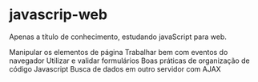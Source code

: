 # javascrip-web

Apenas a título de conhecimento, estudando javaScript para web.

Manipular os elementos de página
Trabalhar bem com eventos do navegador
Utilizar e validar formulários
Boas práticas de organização de código Javascript
Busca de dados em outro servidor com AJAX
